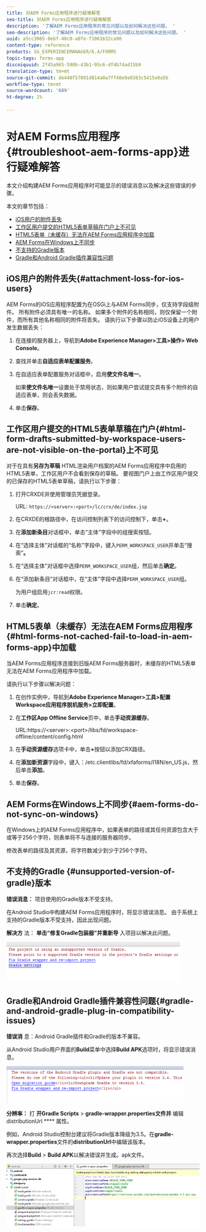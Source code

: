 ```yaml
---
title: 对AEM Forms应用程序进行疑难解答
seo-title: 对AEM Forms应用程序进行疑难解答
description: '了解AEM Forms应用程序的常见问题以及如何解决这些问题。 '
seo-description: '了解AEM Forms应用程序的常见问题以及如何解决这些问题。 '
uuid: a5cc3065-0ebf-48c0-a8fe-f1061632ca90
content-type: reference
products: SG_EXPERIENCEMANAGER/6.4/FORMS
topic-tags: forms-app
discoiquuid: 2f45a965-590b-43b1-95c6-df4b74ad15b9
translation-type: tm+mt
source-git-commit: de440f57091d814a0a7ff48e9a0383c5415a0a5b
workflow-type: tm+mt
source-wordcount: '689'
ht-degree: 1%

---
```



# 对AEM Forms应用程序{#troubleshoot-aem-forms-app}进行疑难解答

本文介绍构建AEM Forms应用程序时可能显示的错误消息以及解决这些错误的步骤。

本文的章节包括：

* [iOS用户的附件丢失](/help/forms/using/issues-aem-forms-app.md#attachment-loss-for-ios-users)
* [工作区用户提交的HTML5表单草稿在门户上不可见](/help/forms/using/issues-aem-forms-app.md#html-form-drafts-submitted-by-workspace-users-are-not-visible-on-the-portal)
* [HTML5表单（未缓存）无法在AEM Forms应用程序中加载](/help/forms/using/issues-aem-forms-app.md#html-forms-not-cached-fail-to-load-in-aem-forms-app)
* [AEM Forms在Windows上不同步](/help/forms/using/issues-aem-forms-app.md#aem-forms-do-not-sync-on-windows)
* [不支持的Gradle版本](/help/forms/using/issues-aem-forms-app.md#unsupported-version-of-gradle)
* [Gradle和Android Gradle插件兼容性问题](/help/forms/using/issues-aem-forms-app.md#gradle-and-android-gradle-plug-in-compatibility-issues)

## iOS用户的附件丢失{#attachment-loss-for-ios-users}

AEM Forms的iOS应用程序配置为在OSGi上与AEM Forms同步，仅支持字段级附件。 所有附件必须具有唯一的名称。 如果多个附件的名称相同，则仅保留一个附件，而所有其他名称相同的附件将丢失。 请执行以下步骤以防止iOS设备上的用户发生数据丢失：

1. 在连接的服务器上，导航到&#x200B;**Adobe Experience Manager>工具>操作> Web Console**。
1. 查找并单击&#x200B;**自适应表单配置服务**。
1. 在自适应表单配置服务对话框中，启用&#x200B;**使文件名唯一**。

   如果&#x200B;**使文件名唯一**&#x200B;设置处于禁用状态，则如果用户尝试提交具有多个附件的自适应表单，则会丢失数据。

1. 单击&#x200B;**保存**。

## 工作区用户提交的HTML5表单草稿在门户{#html-form-drafts-submitted-by-workspace-users-are-not-visible-on-the-portal}上不可见

对于在具有&#x200B;**另存为草稿** HTML渲染用户档案的AEM Forms应用程序中启用的HTML5表单，工作区用户不会看到保存的草稿。 要视图门户上由工作区用户提交的已保存的HTML5表单草稿，请执行以下步骤：

1. 打开CRXDE并使用管理员凭据登录。

   URL: `https://<server>:<port>/lc/crx/de/index.jsp`

1. 在CRXDE的根路径中，在访问控制列表下的访问控制下，单击&#x200B;**+**。
1. 在&#x200B;**添加新条目**&#x200B;对话框中，单击“主体”字段中的组搜索按钮。
1. 在“选择主体”对话框的“名称”字段中，键入`PERM_WORKSPACE_USER`并单击“搜索”**。**
1. 在“选择主体”对话框中选择`PERM_WORKSPACE_USER`组，然后单击&#x200B;**确定**。
1. 在“添加新条目”对话框中，在“主体”字段中选择`PERM_WORKSPACE_USER`组。

   为用户组启用`jcr:read`权限。

1. 单击&#x200B;**确定**。

## HTML5表单（未缓存）无法在AEM Forms应用程序{#html-forms-not-cached-fail-to-load-in-aem-forms-app}中加载

当AEM Forms应用程序连接到旧版AEM Forms服务器时，未缓存的HTML5表单无法在AEM Forms应用程序中加载。

请执行以下步骤以解决问题：

1. 在创作实例中，导航到&#x200B;**Adobe Experience Manager>工具>配置Workspace应用程序脱机服务>立即配置**。
1. 在&#x200B;**工作区App Offline Service**&#x200B;页中，单击&#x200B;**手动资源缓存**。

   URL:https://&lt;server>:&lt;port>/libs/fd/workspace-offline/content/config.html

1. 在&#x200B;**手动资源缓存**&#x200B;选项卡中，单击&#x200B;**+**&#x200B;按钮以添加CRX路径。
1. 在&#x200B;**添加新资源**&#x200B;字段中，键入：/etc.clientlibs/fd/xfaforms/I18N/en_US.js，然后单击&#x200B;**添加**。
1. 单击&#x200B;**保存**。

## AEM Forms在Windows上不同步{#aem-forms-do-not-sync-on-windows}

在Windows上的AEM Forms应用程序中，如果表单的路径或其任何资源包含大于或等于256个字符，则表单将不与连接的服务器同步。

修改表单的路径及其资源，将字符数减少到少于256个字符。

## 不支持的Gradle {#unsupported-version-of-gradle}版本

**错误消息：** 项目使用的Gradle版本不受支持。

在Android Studio中构建AEM Forms应用程序时，将显示错误消息。 由于系统上支持的Gradle版本不受支持，因此出现问题。

**解决方** 法： **单击“修复Gradle包装器”并重新导** 入项目以解决此问题。

![gradle_unsupported_version](assets/gradle_unsupported_version.png)

## Gradle和Android Gradle插件兼容性问题{#gradle-and-android-gradle-plug-in-compatibility-issues}

**错误消** 息：Android Gradle插件和Gradle的版本不兼容。

从Android Studio用户界面的&#x200B;**Build**&#x200B;菜单中选择&#x200B;**Build APK**&#x200B;选项时，将显示错误消息。

![gradle_plugin_compatibility](assets/gradle_plugin_compatibility.png)

**分辨率：** 打 **开Gradle Scripts** >  **gradle-wrapper.properties文件并** 编辑distributionUrl **** 属性。

例如，Android Studio控制台建议将Gradle版本降级为3.5。在&#x200B;**gradle-wrapper.properties**&#x200B;文件的&#x200B;**distributionUrl**&#x200B;中编辑该版本。

再次选择&#x200B;**Build** > **Build APK**&#x200B;以解决错误并生成。apk文件。

![gradle_wrapper_properties](assets/gradle_wrapper_properties.png)


